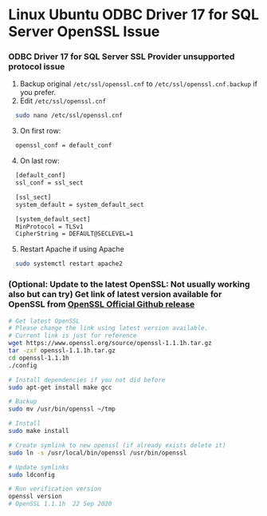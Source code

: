 # Linux Ubuntu ODBC Driver 17 for SQL Server OpenSSL Issue
### ODBC Driver 17 for SQL Server SSL Provider unsupported protocol issue
1. Backup original `/etc/ssl/openssl.cnf` to `/etc/ssl/openssl.cnf.backup` if you prefer.
2. Edit `/etc/ssl/openssl.cnf`
```bash
  sudo nano /etc/ssl/openssl.cnf
```
3. On first row:
```bash
  openssl_conf = default_conf
```
4. On last row:
```bash
  [default_conf]
  ssl_conf = ssl_sect

  [ssl_sect]
  system_default = system_default_sect

  [system_default_sect]
  MinProtocol = TLSv1
  CipherString = DEFAULT@SECLEVEL=1
```
5. Restart Apache if using Apache
```bash
  sudo systemctl restart apache2
```
### (Optional: Update to the latest OpenSSL: Not usually working also but can try) Get link of latest version available for OpenSSL from [OpenSSL Official Github release](https://github.com/openssl/openssl/releases)
```bash
# Get latest OpenSSL
# Please change the link using latest version available.
# Current link is just for reference
wget https://www.openssl.org/source/openssl-1.1.1h.tar.gz
tar -zxf openssl-1.1.1h.tar.gz
cd openssl-1.1.1h
./config

# Install dependencies if you not did before
sudo apt-get install make gcc

# Backup
sudo mv /usr/bin/openssl ~/tmp

# Install
sudo make install

# Create symlink to new openssl (if already exists delete it)
sudo ln -s /usr/local/bin/openssl /usr/bin/openssl 

# Update symlinks
sudo ldconfig

# Run verification version
openssl version
# OpenSSL 1.1.1h  22 Sep 2020
```
